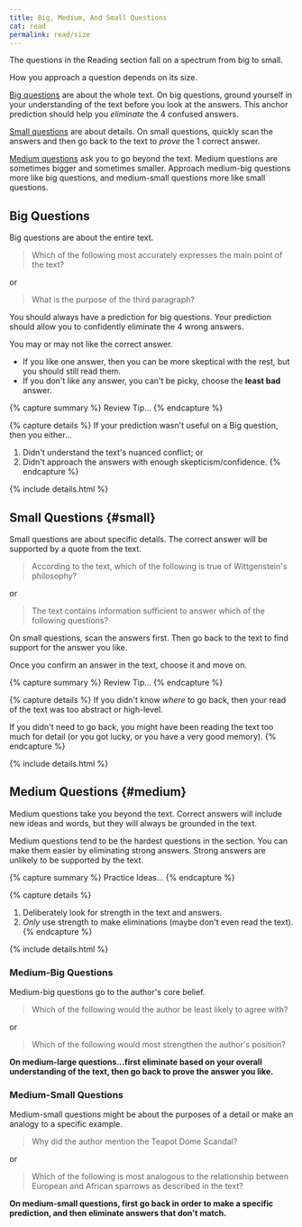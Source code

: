 ```yaml
---
title: Big, Medium, And Small Questions
cat: read
permalink: read/size
---
```


The questions in the Reading section fall on a spectrum from big to small. 

How you approach a question depends on its size.

[Big questions](#big) are about the whole text. On big questions, ground yourself in your understanding of the text before you look at the answers. This anchor prediction should help you *eliminate* the 4 confused answers.

[Small questions](#small) are about details. On small questions, quickly scan the answers and then go back to the text to *prove* the 1 correct answer.

[Medium questions](#medium) ask you to go beyond the text. Medium questions are sometimes bigger and sometimes smaller. Approach medium-big questions more like big questions, and medium-small questions more like small questions.

## Big Questions

Big questions are about the entire text.

> Which of the following most accurately expresses the main point of the text?

or

> What is the purpose of the third paragraph?

You should always have a prediction for big questions. Your prediction should allow you to confidently eliminate the 4 wrong answers.

You may or may not like the correct answer. 
- If you like one answer, then you can be more skeptical with the rest, but you should still read them. 
- If you don't like any answer, you can't be picky, choose the **least bad** answer.

{% capture summary %}
Review Tip...
{% endcapture %}

{% capture details %}
If your prediction wasn't useful on a Big question, then you either...
1. Didn't understand the text's nuanced conflict; or
1. Didn't approach the answers with enough skepticism/confidence.
{% endcapture %}

{% include details.html %}

## Small Questions {#small}

Small questions are about specific details. The correct answer will be supported by a quote from the text.

> According to the text, which of the following is true of Wittgenstein's philosophy?

or

> The text contains information sufficient to answer which of the following questions?

On small questions, scan the answers first. Then go back to the text to find support for the answer you like. 

Once you confirm an answer in the text, choose it and move on.

{% capture summary %}
Review Tip...
{% endcapture %}

{% capture details %}
If you didn't know *where* to go back, then your read of the text was too abstract or high-level.

If you didn't need to go back, you might have been reading the text too much for detail (or you got lucky, or you have a very good memory).
{% endcapture %}

{% include details.html %}

## Medium Questions {#medium}

Medium questions take you beyond the text. Correct answers will include new ideas and words, but they will always be grounded in the text.

Medium questions tend to be the hardest questions in the section. You can make them easier by eliminating strong answers. Strong answers are unlikely to be supported by the text.

{% capture summary %}
Practice Ideas...
{% endcapture %}

{% capture details %}
1. Deliberately look for strength in the text and answers.
1. *Only* use strength to make eliminations (maybe don't even read the text).
{% endcapture %}

{% include details.html %}

### Medium-Big Questions

Medium-big questions go to the author's core belief.

> Which of the following would the author be least likely to agree with?

or

> Which of the following would most strengthen the author's position?

**On medium-large questions...first eliminate based on your overall understanding of the text, then go back to prove the answer you like.**

### Medium-Small Questions

Medium-small questions might be about the purposes of a detail or make an analogy to a specific example.

> Why did the author mention the Teapot Dome Scandal?

or

> Which of the following is most analogous to the relationship between European and African sparrows as described in the text?

**On medium-small questions, first go back in order to make a specific prediction, and then eliminate answers that don't match.**
